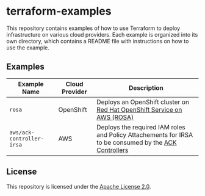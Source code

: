 # terraform-examples

This repository contains examples of how to use Terraform to deploy infrastructure on various cloud providers. Each example is organized into its own directory, which contains a README file with instructions on how to use the example.

## Examples

| Example Name | Cloud Provider | Description |
|--------------|----------------|-------------|
| `rosa` | OpenShift | Deploys an OpenShift cluster on [Red Hat OpenShift Service on AWS (ROSA)](https://www.redhat.com/en/technologies/cloud-computing/openshift/aws) |
| `aws/ack-controller-irsa` | AWS | Deploys the required IAM roles and Policy Attachements for IRSA to be consumed by the [ACK Controllers](https://aws-controllers-k8s.github.io/community/) |

## License

This repository is licensed under the [Apache License 2.0](LICENSE).
